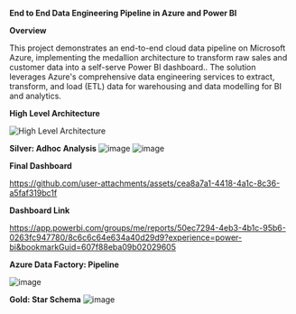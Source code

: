 **End to End Data Engineering Pipeline in Azure and Power BI**

**Overview**

This project demonstrates an end-to-end cloud data pipeline on Microsoft Azure, implementing the medallion architecture to transform raw sales and customer data into a self-serve Power BI dashboard.. The solution leverages Azure's comprehensive data engineering services to extract, transform, and load (ETL) data for warehousing and data modelling for BI and analytics.

**High Level Architecture**

![High Level Architecture](https://github.com/user-attachments/assets/3325e7c7-0e3f-443b-b24c-e059248d55fa)

**Silver: Adhoc Analysis**
![image](https://github.com/user-attachments/assets/44d257c0-b4c7-40dc-a5f5-89e2b7d3090d)
![image](https://github.com/user-attachments/assets/07f4065d-c693-42ed-b0e6-ddfd3d58c70f)


**Final Dashboard**

https://github.com/user-attachments/assets/cea8a7a1-4418-4a1c-8c36-a5faf319bc1f

**Dashboard Link**

https://app.powerbi.com/groups/me/reports/50ec7294-4eb3-4b1c-95b6-0263fc947780/8c6c6c64e634a40d29d9?experience=power-bi&bookmarkGuid=607f88eba09b02029605

**Azure Data Factory: Pipeline**

![image](https://github.com/user-attachments/assets/8c3fa954-969e-44c6-9051-c25b609646ff) 

**Gold: Star Schema**
![image](https://github.com/user-attachments/assets/7daf7cb3-8d90-4c4b-8c3f-770940198024)




